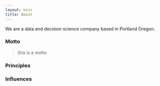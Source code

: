 ```yaml
---
layout: misc
title: About
---
```


We are a data and decision science company based in Portland Oregon.

### Motto

> this is a motto

### Principles


### Influences

